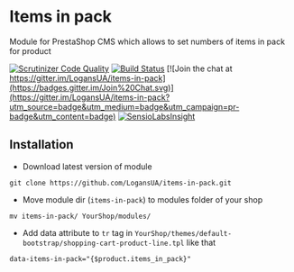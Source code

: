 # Items in pack
Module for PrestaShop CMS which allows to set numbers of items in pack for product

[![Scrutinizer Code Quality](https://scrutinizer-ci.com/g/LogansUA/items-in-pack/badges/quality-score.png?b=master)](https://scrutinizer-ci.com/g/LogansUA/items-in-pack/?branch=master)
[![Build Status](https://scrutinizer-ci.com/g/LogansUA/items-in-pack/badges/build.png?b=master)](https://scrutinizer-ci.com/g/LogansUA/items-in-pack/build-status/master)
[![Join the chat at https://gitter.im/LogansUA/items-in-pack](https://badges.gitter.im/Join%20Chat.svg)](https://gitter.im/LogansUA/items-in-pack?utm_source=badge&utm_medium=badge&utm_campaign=pr-badge&utm_content=badge)
[![SensioLabsInsight](https://insight.sensiolabs.com/projects/0bcb0708-5e9d-4e9d-9cd9-a0ef3577ca59/mini.png)](https://insight.sensiolabs.com/projects/0bcb0708-5e9d-4e9d-9cd9-a0ef3577ca59)

## Installation
* Download latest version of module
```
git clone https://github.com/LogansUA/items-in-pack.git
```
* Move module dir (`items-in-pack`) to modules folder of your shop
```
mv items-in-pack/ YourShop/modules/
```
* Add data attribute to `tr` tag in `YourShop/themes/default-bootstrap/shopping-cart-product-line.tpl` like that
```
data-items-in-pack="{$product.items_in_pack}"
```
